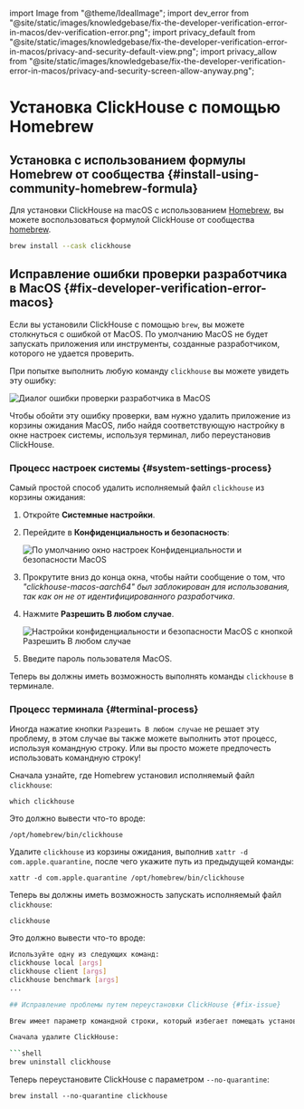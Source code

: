 import Image from "@theme/IdealImage";
import dev_error from "@site/static/images/knowledgebase/fix-the-developer-verification-error-in-macos/dev-verification-error.png";
import privacy_default from "@site/static/images/knowledgebase/fix-the-developer-verification-error-in-macos/privacy-and-security-default-view.png";
import privacy_allow from "@site/static/images/knowledgebase/fix-the-developer-verification-error-in-macos/privacy-and-security-screen-allow-anyway.png";

# Установка ClickHouse с помощью Homebrew

<VerticalStepper>

## Установка с использованием формулы Homebrew от сообщества {#install-using-community-homebrew-formula}

Для установки ClickHouse на macOS с использованием [Homebrew](https://brew.sh/), вы можете воспользоваться формулой ClickHouse от сообщества [homebrew](https://formulae.brew.sh/cask/clickhouse).

```bash
brew install --cask clickhouse
```

## Исправление ошибки проверки разработчика в MacOS {#fix-developer-verification-error-macos}

Если вы установили ClickHouse с помощью `brew`, вы можете столкнуться с ошибкой от MacOS.
По умолчанию MacOS не будет запускать приложения или инструменты, созданные разработчиком, которого не удается проверить.

При попытке выполнить любую команду `clickhouse` вы можете увидеть эту ошибку:

<Image img={dev_error} size="sm" alt="Диалог ошибки проверки разработчика в MacOS" border />

Чтобы обойти эту ошибку проверки, вам нужно удалить приложение из корзины ожидания MacOS, либо найдя соответствующую настройку в окне настроек системы, используя терминал, либо переустановив ClickHouse.

### Процесс настроек системы {#system-settings-process}

Самый простой способ удалить исполняемый файл `clickhouse` из корзины ожидания:

1. Откройте **Системные настройки**.
1. Перейдите в **Конфиденциальность и безопасность**:

    <Image img={privacy_default} size="md" alt="По умолчанию окно настроек Конфиденциальности и безопасности MacOS" border />

1. Прокрутите вниз до конца окна, чтобы найти сообщение о том, что _"clickhouse-macos-aarch64" был заблокирован для использования, так как он не от идентифицированного разработчика_.
1. Нажмите **Разрешить В любом случае**.

    <Image img={privacy_allow} size="md" alt="Настройки конфиденциальности и безопасности MacOS с кнопкой Разрешить В любом случае" border />

1. Введите пароль пользователя MacOS.

Теперь вы должны иметь возможность выполнять команды `clickhouse` в терминале.

### Процесс терминала {#terminal-process}

Иногда нажатие кнопки `Разрешить В любом случае` не решает эту проблему, в этом случае вы также можете выполнить этот процесс, используя командную строку.
Или вы просто можете предпочесть использовать командную строку!

Сначала узнайте, где Homebrew установил исполняемый файл `clickhouse`:

```shell
which clickhouse
```

Это должно вывести что-то вроде:

```shell
/opt/homebrew/bin/clickhouse
```

Удалите `clickhouse` из корзины ожидания, выполнив `xattr -d com.apple.quarantine`, после чего укажите путь из предыдущей команды:

```shell
xattr -d com.apple.quarantine /opt/homebrew/bin/clickhouse
```

Теперь вы должны иметь возможность запускать исполняемый файл `clickhouse`:

```shell
clickhouse
```

Это должно вывести что-то вроде:

```bash
Используйте одну из следующих команд:
clickhouse local [args]
clickhouse client [args]
clickhouse benchmark [args]
...

## Исправление проблемы путем переустановки ClickHouse {#fix-issue}

Brew имеет параметр командной строки, который избегает помещать установленные двоичные файлы в корзину ожидания с самого начала.

Сначала удалите ClickHouse:

```shell
brew uninstall clickhouse
```

Теперь переустановите ClickHouse с параметром `--no-quarantine`:

```shell
brew install --no-quarantine clickhouse
```
</VerticalStepper>
